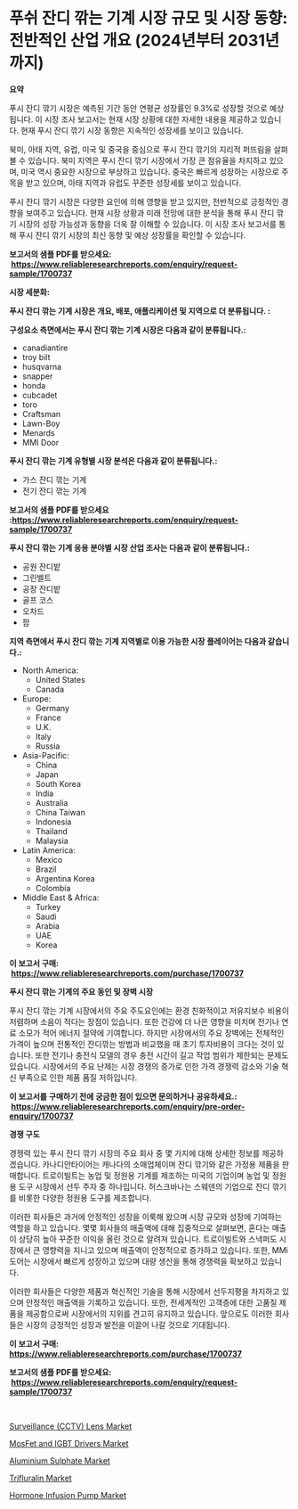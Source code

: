 <p><h1>푸쉬 잔디 깎는 기계 시장 규모 및 시장 동향: 전반적인 산업 개요 (2024년부터 2031년까지)</h1></p><p><strong>요약</strong></p>
<p><p>푸시 잔디 깎기 시장은 예측된 기간 동안 연평균 성장률인 9.3%로 성장할 것으로 예상됩니다. 이 시장 조사 보고서는 현재 시장 상황에 대한 자세한 내용을 제공하고 있습니다. 현재 푸시 잔디 깎기 시장 동향은 지속적인 성장세를 보이고 있습니다.</p><p>북미, 아태 지역, 유럽, 미국 및 중국을 중심으로 푸시 잔디 깎기의 지리적 퍼뜨림을 살펴볼 수 있습니다. 북미 지역은 푸시 잔디 깎기 시장에서 가장 큰 점유율을 차지하고 있으며, 미국 역시 중요한 시장으로 부상하고 있습니다. 중국은 빠르게 성장하는 시장으로 주목을 받고 있으며, 아태 지역과 유럽도 꾸준한 성장세를 보이고 있습니다.</p><p>푸시 잔디 깎기 시장은 다양한 요인에 의해 영향을 받고 있지만, 전반적으로 긍정적인 경향을 보여주고 있습니다. 현재 시장 상황과 미래 전망에 대한 분석을 통해 푸시 잔디 깎기 시장의 성장 가능성과 동향을 더욱 잘 이해할 수 있습니다. 이 시장 조사 보고서를 통해 푸시 잔디 깎기 시장의 최신 동향 및 예상 성장률을 확인할 수 있습니다.</p></p>
<p><strong>보고서의 샘플 PDF를 받으세요: &nbsp;<a href="https://www.reliableresearchreports.com/enquiry/request-sample/1700737">https://www.reliableresearchreports.com/enquiry/request-sample/1700737</a></strong></p>
<p><strong>시장 세분화:</strong></p>
<p><strong> 푸시 잔디 깎는 기계 시장은 개요, 배포, 애플리케이션 및 지역으로 더 분류됩니다. :</strong></p>
<p><strong>구성요소 측면에서는 푸시 잔디 깎는 기계 시장은 다음과 같이 분류됩니다.:</strong></p>
<p><ul><li>canadiantire</li><li>troy bilt</li><li>husqvarna</li><li>snapper</li><li>honda</li><li>cubcadet</li><li>toro</li><li>Craftsman</li><li>Lawn-Boy</li><li>Menards</li><li>MMI Door</li></ul></p>
<p><strong> 푸시 잔디 깎는 기계 유형별 시장 분석은 다음과 같이 분류됩니다.:</strong></p>
<p><ul><li>가스 잔디 깎는 기계</li><li>전기 잔디 깎는 기계</li></ul></p>
<p><strong>보고서의 샘플 PDF를 받으세요 :<a href="https://www.reliableresearchreports.com/enquiry/request-sample/1700737">https://www.reliableresearchreports.com/enquiry/request-sample/1700737</a></strong></p>
<p><strong> 푸시 잔디 깎는 기계 응용 분야별 시장 산업 조사는 다음과 같이 분류됩니다.:</strong></p>
<p><ul><li>공원 잔디밭</li><li>그린벨트</li><li>공장 잔디밭</li><li>골프 코스</li><li>오차드</li><li>팜</li></ul></p>
<p><strong>지역 측면에서 푸시 잔디 깎는 기계 지역별로 이용 가능한 시장 플레이어는 다음과 같습니다.:</strong></p>
<p><ul>
    <li>
        North America:
        <ul>
            <li>United States</li>
            <li>Canada</li>
        </ul>
    </li>
    <li>
        Europe:
        <ul>
            <li>Germany</li>
            <li>France</li>
            <li>U.K.</li>
            <li>Italy</li>
            <li>Russia</li>
        </ul>
    </li>
    <li>
        Asia-Pacific:
        <ul>
            <li>China</li>
            <li>Japan</li>
            <li>South Korea</li>
            <li>India</li>
            <li>Australia</li>
            <li>China Taiwan</li>
            <li>Indonesia</li>
            <li>Thailand</li>
            <li>Malaysia</li>
        </ul>
    </li>
    <li>
        Latin America:
        <ul>
            <li>Mexico</li>
            <li>Brazil</li>
            <li>Argentina Korea</li>
            <li>Colombia</li>
        </ul>
    </li>
    <li>
        Middle East & Africa:
        <ul>
            <li>Turkey</li>
            <li>Saudi</li>
            <li>Arabia</li>
            <li>UAE</li>
            <li>Korea</li>
        </ul>
    </li>
    </ul></p>
<p><strong>이 보고서 구매: &nbsp;<a href="https://www.reliableresearchreports.com/purchase/1700737">https://www.reliableresearchreports.com/purchase/1700737</a></strong></p>
<p><strong>푸시 잔디 깎는 기계의 주요 동인 및 장벽 시장</strong></p>
<p><p>푸시 잔디 깎는 기계 시장에서의 주요 주도요인에는 환경 친화적이고 저유지보수 비용이 저렴하며 소음이 적다는 장점이 있습니다. 또한 건강에 더 나은 영향을 미치며 전기나 연료 소모가 적어 에너지 절약에 기여합니다. 하지만 시장에서의 주요 장벽에는 전체적인 가격이 높으며 전통적인 잔디깎는 방법과 비교했을 때 초기 투자비용이 크다는 것이 있습니다. 또한 전기나 충전식 모델의 경우 충전 시간이 길고 작업 범위가 제한되는 문제도 있습니다. 시장에서의 주요 난제는 시장 경쟁의 증가로 인한 가격 경쟁력 감소와 기술 혁신 부족으로 인한 제품 품질 저하입니다.</p></p>
<p><strong>이 보고서를 구매하기 전에 궁금한 점이 있으면 문의하거나 공유하세요.: &nbsp;<a href="https://www.reliableresearchreports.com/enquiry/pre-order-enquiry/1700737">https://www.reliableresearchreports.com/enquiry/pre-order-enquiry/1700737</a></strong></p>
<p><strong>경쟁 구도</strong></p>
<p><p>경쟁력 있는 푸시 잔디 깎기 시장의 주요 회사 중 몇 가지에 대해 상세한 정보를 제공하겠습니다. 카나디안타이어는 캐나다의 소매업체이며 잔디 깎기와 같은 가정용 제품을 판매합니다. 트로이빌트는 농업 및 정원용 기계를 제조하는 미국의 기업이며 농업 및 정원용 도구 시장에서 선두 주자 중 하나입니다. 허스크바나는 스웨덴의 기업으로 잔디 깎기를 비롯한 다양한 정원용 도구를 제조합니다. </p><p>이러한 회사들은 과거에 안정적인 성장을 이룩해 왔으며 시장 규모와 성장에 기여하는 역할을 하고 있습니다. 몇몇 회사들의 매출액에 대해 집중적으로 살펴보면, 혼다는 매출이 상당히 높아 꾸준한 이익을 올린 것으로 알려져 있습니다. 트로이빌트와 스낵퍼도 시장에서 큰 영향력을 지니고 있으며 매출액이 안정적으로 증가하고 있습니다. 또한, MMi 도어는 시장에서 빠르게 성장하고 있으며 대량 생산을 통해 경쟁력을 확보하고 있습니다.</p><p>이러한 회사들은 다양한 제품과 혁신적인 기술을 통해 시장에서 선두지평을 차지하고 있으며 안정적인 매출액을 기록하고 있습니다. 또한, 전세계적인 고객층에 대한 고품질 제품을 제공함으로써 시장에서의 지위를 견고히 유지하고 있습니다. 앞으로도 이러한 회사들은 시장의 긍정적인 성장과 발전을 이끌어 나갈 것으로 기대됩니다.</p></p>
<p><strong>이 보고서 구매: &nbsp; <a href="https://www.reliableresearchreports.com/purchase/1700737">https://www.reliableresearchreports.com/purchase/1700737</a></strong></p>
<p><strong>보고서의 샘플 PDF를 받으세요: &nbsp;<a href="https://www.reliableresearchreports.com/enquiry/request-sample/1700737">https://www.reliableresearchreports.com/enquiry/request-sample/1700737</a></strong><strong></strong></p>
<p>&nbsp;</p>
<p><p><a href="https://cute-banjo-8ca.notion.site/Surveillance-CCTV-Lens-Market-Insights-Market-Players-and-Forecast-Till-2031-a8e6d84d44344619a1dae7fb07c821b2">Surveillance (CCTV) Lens Market</a></p><p><a href="https://github.com/dx0328/Market-Research-Report-List-1/blob/main/mosfet-and-igbt-drivers-market.md">MosFet and IGBT Drivers Market</a></p><p><a href="https://view.publitas.com/reportprime-1/aluminium-sulphate-market-size-market-trends-and-growth-outlook-forecasted-for-period-from-2024-to-2031/">Aluminium Sulphate Market</a></p><p><a href="https://view.publitas.com/reportprime-1/decoding-the-trifluralin-market-a-deep-dive-into-the-latest-market-trends-market-segmentation-and-competitive-analysis/">Trifluralin Market</a></p><p><a href="https://github.com/juancolorado15/Market-Research-Report-List-1/blob/main/hormone-infusion-pump-market.md">Hormone Infusion Pump Market</a></p></p>